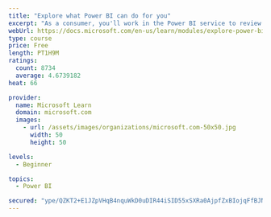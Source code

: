 ```yaml
---
title: "Explore what Power BI can do for you"
excerpt: "As a consumer, you'll work in the Power BI service to review and interact with content that has been shared with you. This module provides the foundational information that you need to work effectively in the Power BI service."
webUrl: https://docs.microsoft.com/en-us/learn/modules/explore-power-bi-service/
type: course
price: Free
length: PT1H9M
ratings:
  count: 8734
  average: 4.6739182
heat: 66

provider:
  name: Microsoft Learn
  domain: microsoft.com
  images:
    - url: /assets/images/organizations/microsoft.com-50x50.jpg
      width: 50
      height: 50

levels:
  - Beginner

topics:
  - Power BI

secured: "ype/QZKT2+E1JZpVHqB4nquWkD0uDIR44iSID55xSXRa0AjpfZxBIojqFfBJNFun5J30NHYiA9W/0h5xNsIpLHdilpfmbvgOB/6pX+YosuBQVIJw9wPRbpLc/XI8nlmZYZMcoN5KHatNJxJwh9ypc1s21IaoZdR/w26S5+fE3232zRsgTvwW0tgKg/t/POQgBSLKp4Jfp/RpjwoNlsBbDcI2t83OSI5+n1olDr7eZQujuwnrDccSjo8Uh0PDXEGpRhubgKPtR2jquiDxl8ks+ahAUgxiTbTwI+r2IDI1x1cLY4kQU0nGYVr8CJ/rO/CvdoPJVkFBHEKebPBxqGEGGVRLK0mEIIRDrgaXvRpiKwwc5allMDZLYQaQ3/+YYsWmttjhpBgD3s7Vw5xydpgwZh0Ct57wBRHyZ7TdX+f4SGQ=;6fo6LoEA/HBzBReWJVSqFw=="
---
```


